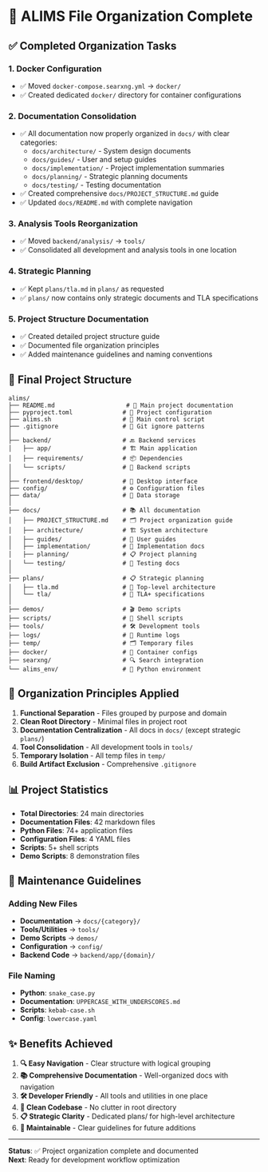 # 🧹 ALIMS File Organization Complete

## ✅ Completed Organization Tasks

### 1. **Docker Configuration**
- ✅ Moved `docker-compose.searxng.yml` → `docker/`
- ✅ Created dedicated `docker/` directory for container configurations

### 2. **Documentation Consolidation**  
- ✅ All documentation now properly organized in `docs/` with clear categories:
  - `docs/architecture/` - System design documents
  - `docs/guides/` - User and setup guides  
  - `docs/implementation/` - Project implementation summaries
  - `docs/planning/` - Strategic planning documents
  - `docs/testing/` - Testing documentation
- ✅ Created comprehensive `docs/PROJECT_STRUCTURE.md` guide
- ✅ Updated `docs/README.md` with complete navigation

### 3. **Analysis Tools Reorganization**
- ✅ Moved `backend/analysis/` → `tools/`
- ✅ Consolidated all development and analysis tools in one location

### 4. **Strategic Planning**
- ✅ Kept `plans/tla.md` in `plans/` as requested
- ✅ `plans/` now contains only strategic documents and TLA specifications

### 5. **Project Structure Documentation**
- ✅ Created detailed project structure guide
- ✅ Documented file organization principles
- ✅ Added maintenance guidelines and naming conventions

## 📁 Final Project Structure

```text
alims/
├── README.md                    # 📖 Main project documentation  
├── pyproject.toml              # 🔧 Project configuration
├── alims.sh                    # 🚀 Main control script
├── .gitignore                  # 🚫 Git ignore patterns
│
├── backend/                    # 🔙 Backend services
│   ├── app/                    # 🏗️ Main application
│   ├── requirements/           # 📦 Dependencies
│   └── scripts/                # 🔧 Backend scripts
│
├── frontend/desktop/           # 🎨 Desktop interface
├── config/                     # ⚙️ Configuration files
├── data/                       # 💾 Data storage
│
├── docs/                       # 📚 All documentation
│   ├── PROJECT_STRUCTURE.md    # 🗂️ Project organization guide
│   ├── architecture/           # 🏗️ System architecture
│   ├── guides/                 # 📖 User guides
│   ├── implementation/         # 🔨 Implementation docs
│   ├── planning/               # 📋 Project planning
│   └── testing/                # 🧪 Testing docs
│
├── plans/                      # 📋 Strategic planning
│   ├── tla.md                  # 🎯 Top-level architecture
│   └── tla/                    # 📁 TLA+ specifications
│
├── demos/                      # 🎬 Demo scripts
├── scripts/                    # 🔧 Shell scripts
├── tools/                      # 🛠️ Development tools
├── logs/                       # 📝 Runtime logs
├── temp/                       # 🗂️ Temporary files
├── docker/                     # 🐳 Container configs
├── searxng/                    # 🔍 Search integration
└── alims_env/                  # 🐍 Python environment
```

## 🎯 Organization Principles Applied

1. **Functional Separation** - Files grouped by purpose and domain
2. **Clean Root Directory** - Minimal files in project root
3. **Documentation Centralization** - All docs in `docs/` (except strategic `plans/`)
4. **Tool Consolidation** - All development tools in `tools/`
5. **Temporary Isolation** - All temp files in `temp/`
6. **Build Artifact Exclusion** - Comprehensive `.gitignore`

## 📊 Project Statistics

- **Total Directories**: 24 main directories
- **Documentation Files**: 42 markdown files
- **Python Files**: 74+ application files
- **Configuration Files**: 4 YAML files
- **Scripts**: 5+ shell scripts
- **Demo Scripts**: 8 demonstration files

## 🔄 Maintenance Guidelines

### Adding New Files
- **Documentation** → `docs/{category}/`
- **Tools/Utilities** → `tools/`
- **Demo Scripts** → `demos/`
- **Configuration** → `config/`
- **Backend Code** → `backend/app/{domain}/`

### File Naming
- **Python**: `snake_case.py`
- **Documentation**: `UPPERCASE_WITH_UNDERSCORES.md`
- **Scripts**: `kebab-case.sh`
- **Config**: `lowercase.yaml`

## ✨ Benefits Achieved

1. **🔍 Easy Navigation** - Clear structure with logical grouping
2. **📚 Comprehensive Documentation** - Well-organized docs with navigation
3. **🛠️ Developer Friendly** - All tools and utilities in one place
4. **🧹 Clean Codebase** - No clutter in root directory
5. **📋 Strategic Clarity** - Dedicated plans/ for high-level architecture
6. **🔧 Maintainable** - Clear guidelines for future additions

---

**Status**: ✅ Project organization complete and documented  
**Next**: Ready for development workflow optimization
